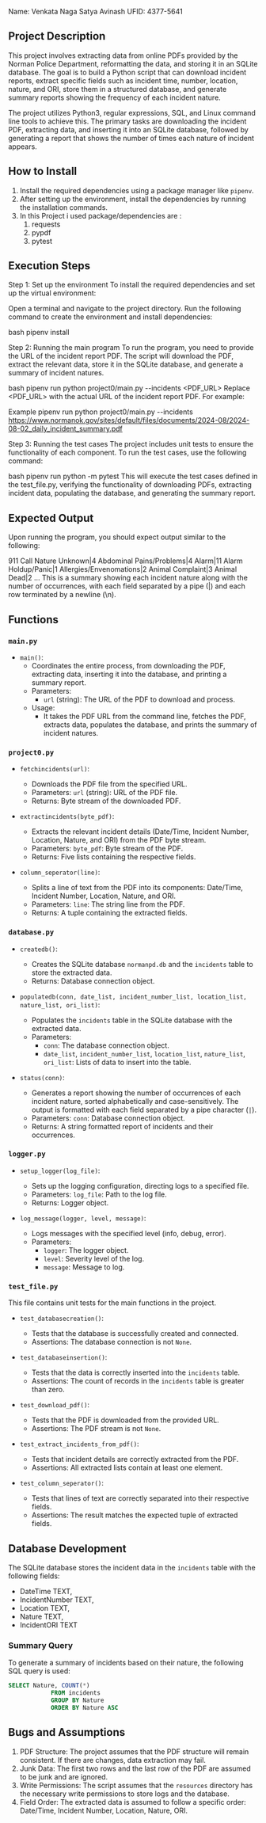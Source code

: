 Name: Venkata Naga Satya Avinash
UFID: 4377-5641

## Project Description

This project involves extracting data from online PDFs provided by the Norman Police Department, reformatting the data, and storing it in an SQLite database. The goal is to build a Python script that can download incident reports, extract specific fields such as incident time, number, location, nature, and ORI, store them in a structured database, and generate summary reports showing the frequency of each incident nature.

The project utilizes Python3, regular expressions, SQL, and Linux command line tools to achieve this. The primary tasks are downloading the incident PDF, extracting data, and inserting it into an SQLite database, followed by generating a report that shows the number of times each nature of incident appears.

## How to Install

1. Install the required dependencies using a package manager like `pipenv`.
2. After setting up the environment, install the dependencies by running the installation commands.
3. In this Project i used package/dependencies are : 
    1. requests
    2. pypdf 
    3. pytest 

## Execution Steps
Step 1: Set up the environment
To install the required dependencies and set up the virtual environment:

Open a terminal and navigate to the project directory.
Run the following command to create the environment and install dependencies:

bash
pipenv install

Step 2: Running the main program
To run the program, you need to provide the URL of the incident report PDF. The script will download the PDF, extract the relevant data, store it in the SQLite database, and generate a summary of incident natures.

bash
pipenv run python project0/main.py --incidents <PDF_URL>
Replace <PDF_URL> with the actual URL of the incident report PDF. For example:

Example
pipenv run python project0/main.py --incidents https://www.normanok.gov/sites/default/files/documents/2024-08/2024-08-02_daily_incident_summary.pdf

Step 3: Running the test cases
The project includes unit tests to ensure the functionality of each component. To run the test cases, use the following command:

bash
pipenv run python -m pytest
This will execute the test cases defined in the test_file.py, verifying the functionality of downloading PDFs, extracting incident data, populating the database, and generating the summary report.


## Expected Output
Upon running the program, you should expect output similar to the following:

911 Call Nature Unknown|4
Abdominal Pains/Problems|4
Alarm|11
Alarm Holdup/Panic|1
Allergies/Envenomations|2
Animal Complaint|3
Animal Dead|2
...
This is a summary showing each incident nature along with the number of occurrences, with each field separated by a pipe (|) and each row terminated by a newline (\n).

## Functions

### `main.py`

- `main()`: 
  - Coordinates the entire process, from downloading the PDF, extracting data, inserting it into the database, and printing a summary report.
  - Parameters: 
    - `url` (string): The URL of the PDF to download and process.
  - Usage: 
    - It takes the PDF URL from the command line, fetches the PDF, extracts data, populates the database, and prints the summary of incident natures.

### `project0.py`

- `fetchincidents(url)`:
  - Downloads the PDF file from the specified URL.
  - Parameters: `url` (string): URL of the PDF file.
  - Returns: Byte stream of the downloaded PDF.
  
- `extractincidents(byte_pdf)`:
  - Extracts the relevant incident details (Date/Time, Incident Number, Location, Nature, and ORI) from the PDF byte stream.
  - Parameters: `byte_pdf`: Byte stream of the PDF.
  - Returns: Five lists containing the respective fields.

- `column_seperator(line)`:
  - Splits a line of text from the PDF into its components: Date/Time, Incident Number, Location, Nature, and ORI.
  - Parameters: `line`: The string line from the PDF.
  - Returns: A tuple containing the extracted fields.



### `database.py`

- `createdb()`:
  - Creates the SQLite database `normanpd.db` and the `incidents` table to store the extracted data.
  - Returns: Database connection object.

- `populatedb(conn, date_list, incident_number_list, location_list, nature_list, ori_list)`:
  - Populates the `incidents` table in the SQLite database with the extracted data.
  - Parameters: 
    - `conn`: The database connection object.
    - `date_list`, `incident_number_list`, `location_list`, `nature_list`, `ori_list`: Lists of data to insert into the table.

- `status(conn)`:
  - Generates a report showing the number of occurrences of each incident nature, sorted alphabetically and case-sensitively. The output is formatted with each field separated by a pipe character (`|`).
  - Parameters: `conn`: Database connection object.
  - Returns: A string formatted report of incidents and their occurrences.

### `logger.py`

- `setup_logger(log_file)`:
  - Sets up the logging configuration, directing logs to a specified file.
  - Parameters: `log_file`: Path to the log file.
  - Returns: Logger object.

- `log_message(logger, level, message)`:
  - Logs messages with the specified level (info, debug, error).
  - Parameters: 
    - `logger`: The logger object.
    - `level`: Severity level of the log.
    - `message`: Message to log.

### `test_file.py`

This file contains unit tests for the main functions in the project.

- `test_databasecreation()`:
  - Tests that the database is successfully created and connected.
  - Assertions: The database connection is not `None`.

- `test_databaseinsertion()`:
  - Tests that the data is correctly inserted into the `incidents` table.
  - Assertions: The count of records in the `incidents` table is greater than zero.

- `test_download_pdf()`:
  - Tests that the PDF is downloaded from the provided URL.
  - Assertions: The PDF stream is not `None`.

- `test_extract_incidents_from_pdf()`:
  - Tests that incident details are correctly extracted from the PDF.
  - Assertions: All extracted lists contain at least one element.

- `test_column_seperator()`:
  - Tests that lines of text are correctly separated into their respective fields.
  - Assertions: The result matches the expected tuple of extracted fields.

## Database Development

The SQLite database stores the incident data in the `incidents` table with the following fields:
 - DateTime TEXT,
 - IncidentNumber TEXT,
 - Location TEXT,
 - Nature TEXT,
 - IncidentORI TEXT



### Summary Query

To generate a summary of incidents based on their nature, the following SQL query is used:

```sql
SELECT Nature, COUNT(*)
            FROM incidents
            GROUP BY Nature
            ORDER BY Nature ASC
```

## Bugs and Assumptions

1. PDF Structure: The project assumes that the PDF structure will remain consistent. If there are changes, data extraction may fail.
2. Junk Data: The first two rows and the last row of the PDF are assumed to be junk and are ignored.
3. Write Permissions: The script assumes that the `resources` directory has the necessary write permissions to store logs and the database.
4. Field Order: The extracted data is assumed to follow a specific order: Date/Time, Incident Number, Location, Nature, ORI.
